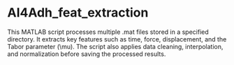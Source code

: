 # AI4Adh_feat_extraction
This MATLAB script processes multiple .mat files stored in a specified directory. It extracts key features such as time, force, displacement, and the Tabor parameter (\mu). The script also applies data cleaning, interpolation, and normalization before saving the processed results.
